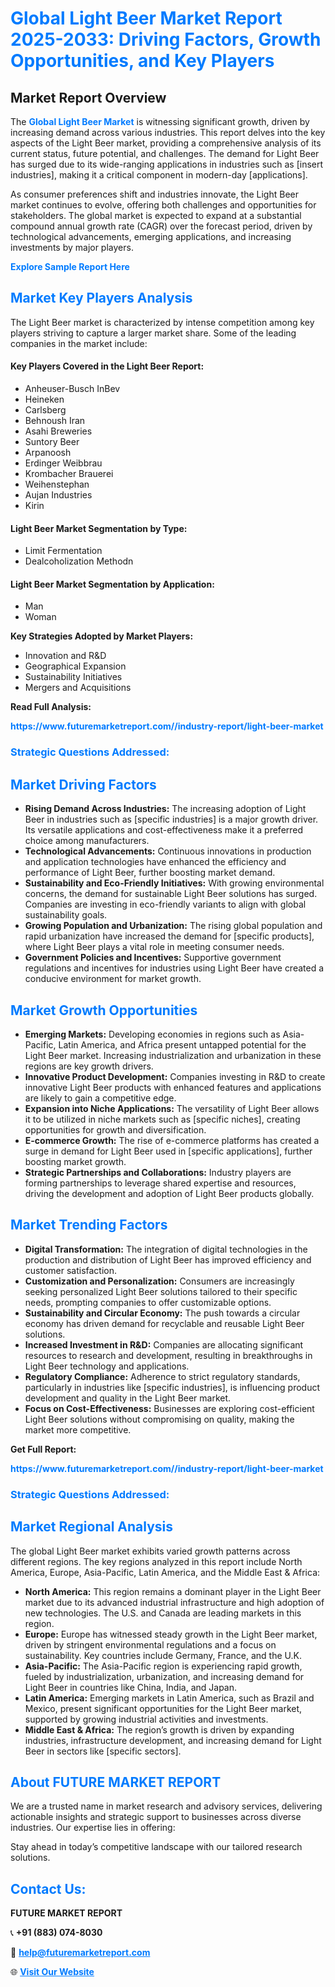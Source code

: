 <h1 style="color: #007BFF;">Global Light Beer Market Report 2025-2033: Driving Factors, Growth Opportunities, and Key Players</h1>

<section id="overview">
<h2>Market Report Overview</h2>
<p>The <a href="https://www.futuremarketreport.com//industry-report/light-beer-market" style="color: #007BFF; text-decoration: none;"><strong>Global Light Beer Market</strong></a> is witnessing significant growth, driven by increasing demand across various industries. This report delves into the key aspects of the Light Beer market, providing a comprehensive analysis of its current status, future potential, and challenges. The demand for Light Beer has surged due to its wide-ranging applications in industries such as [insert industries], making it a critical component in modern-day [applications].</p>
<p>As consumer preferences shift and industries innovate, the Light Beer market continues to evolve, offering both challenges and opportunities for stakeholders. The global market is expected to expand at a substantial compound annual growth rate (CAGR) over the forecast period, driven by technological advancements, emerging applications, and increasing investments by major players.</p>
</section>

<section id="overview">
<p><a href="https://www.futuremarketreport.com//request-sample/reportId=90730" style="color: #007BFF; text-decoration: none;"><strong>Explore Sample Report Here</strong></a></p>
</section>

<section id="key-players">
<h2 style="color: #007BFF;">Market Key Players Analysis</h2>
<p>The Light Beer market is characterized by intense competition among key players striving to capture a larger market share. Some of the leading companies in the market include:</p>
<h4>Key Players Covered in the Light Beer Report:</h4>
<ul><li>Anheuser-Busch InBev</li><li>Heineken</li><li>Carlsberg</li><li>Behnoush Iran</li><li>Asahi Breweries</li><li>Suntory Beer</li><li>Arpanoosh</li><li>Erdinger Weibbrau</li><li>Krombacher Brauerei</li><li>Weihenstephan</li><li>Aujan Industries</li><li>Kirin</li></ul>
<h4>Light Beer Market Segmentation by Type:</h4>
<ul><li>Limit Fermentation</li><li>Dealcoholization Methodn</li></ul>

<h4>Light Beer Market Segmentation by Application:</h4>
<ul><li>Man</li><li>Woman</li></ul>
<p><strong>Key Strategies Adopted by Market Players:</strong></p>
<ul>
<li>Innovation and R&D</li>
<li>Geographical Expansion</li>
<li>Sustainability Initiatives</li>
<li>Mergers and Acquisitions</li>
</ul>
</section>

<section>
<p><strong>Read Full Analysis: </strong></p><a href="https://www.futuremarketreport.com//industry-report/light-beer-market" style="color: #007BFF; text-decoration: none;"><strong>https://www.futuremarketreport.com//industry-report/light-beer-market</strong></a>
<h3 style="color: #007BFF;">Strategic Questions Addressed:</h3>
</section>

<section id="driving-factors">
<h2 style="color: #007BFF;">Market Driving Factors</h2>
<ul>
<li><strong>Rising Demand Across Industries:</strong> The increasing adoption of Light Beer in industries such as [specific industries] is a major growth driver. Its versatile applications and cost-effectiveness make it a preferred choice among manufacturers.</li>
<li><strong>Technological Advancements:</strong> Continuous innovations in production and application technologies have enhanced the efficiency and performance of Light Beer, further boosting market demand.</li>
<li><strong>Sustainability and Eco-Friendly Initiatives:</strong> With growing environmental concerns, the demand for sustainable Light Beer solutions has surged. Companies are investing in eco-friendly variants to align with global sustainability goals.</li>
<li><strong>Growing Population and Urbanization:</strong> The rising global population and rapid urbanization have increased the demand for [specific products], where Light Beer plays a vital role in meeting consumer needs.</li>
<li><strong>Government Policies and Incentives:</strong> Supportive government regulations and incentives for industries using Light Beer have created a conducive environment for market growth.</li>
</ul>
</section>

<section id="growth-opportunities">
<h2 style="color: #007BFF;">Market Growth Opportunities</h2>
<ul>
<li><strong>Emerging Markets:</strong> Developing economies in regions such as Asia-Pacific, Latin America, and Africa present untapped potential for the Light Beer market. Increasing industrialization and urbanization in these regions are key growth drivers.</li>
<li><strong>Innovative Product Development:</strong> Companies investing in R&D to create innovative Light Beer products with enhanced features and applications are likely to gain a competitive edge.</li>
<li><strong>Expansion into Niche Applications:</strong> The versatility of Light Beer allows it to be utilized in niche markets such as [specific niches], creating opportunities for growth and diversification.</li>
<li><strong>E-commerce Growth:</strong> The rise of e-commerce platforms has created a surge in demand for Light Beer used in [specific applications], further boosting market growth.</li>
<li><strong>Strategic Partnerships and Collaborations:</strong> Industry players are forming partnerships to leverage shared expertise and resources, driving the development and adoption of Light Beer products globally.</li>
</ul>
</section>

<section id="trending-factors">
<h2 style="color: #007BFF;">Market Trending Factors</h2>
<ul>
<li><strong>Digital Transformation:</strong> The integration of digital technologies in the production and distribution of Light Beer has improved efficiency and customer satisfaction.</li>
<li><strong>Customization and Personalization:</strong> Consumers are increasingly seeking personalized Light Beer solutions tailored to their specific needs, prompting companies to offer customizable options.</li>
<li><strong>Sustainability and Circular Economy:</strong> The push towards a circular economy has driven demand for recyclable and reusable Light Beer solutions.</li>
<li><strong>Increased Investment in R&D:</strong> Companies are allocating significant resources to research and development, resulting in breakthroughs in Light Beer technology and applications.</li>
<li><strong>Regulatory Compliance:</strong> Adherence to strict regulatory standards, particularly in industries like [specific industries], is influencing product development and quality in the Light Beer market.</li>
<li><strong>Focus on Cost-Effectiveness:</strong> Businesses are exploring cost-efficient Light Beer solutions without compromising on quality, making the market more competitive.</li>
</ul>
</section>

<section>
<p><strong>Get Full Report: </strong></p><a href="https://www.futuremarketreport.com//industry-report/light-beer-market" style="color: #007BFF; text-decoration: none;"><strong>https://www.futuremarketreport.com//industry-report/light-beer-market</strong></a>
<h3 style="color: #007BFF;">Strategic Questions Addressed:</h3>
</section>


<section id="regional-analysis">
<h2 style="color: #007BFF;">Market Regional Analysis</h2>
<p>The global Light Beer market exhibits varied growth patterns across different regions. The key regions analyzed in this report include North America, Europe, Asia-Pacific, Latin America, and the Middle East & Africa:</p>
<ul>
<li><strong>North America:</strong> This region remains a dominant player in the Light Beer market due to its advanced industrial infrastructure and high adoption of new technologies. The U.S. and Canada are leading markets in this region.</li>
<li><strong>Europe:</strong> Europe has witnessed steady growth in the Light Beer market, driven by stringent environmental regulations and a focus on sustainability. Key countries include Germany, France, and the U.K.</li>
<li><strong>Asia-Pacific:</strong> The Asia-Pacific region is experiencing rapid growth, fueled by industrialization, urbanization, and increasing demand for Light Beer in countries like China, India, and Japan.</li>
<li><strong>Latin America:</strong> Emerging markets in Latin America, such as Brazil and Mexico, present significant opportunities for the Light Beer market, supported by growing industrial activities and investments.</li>
<li><strong>Middle East & Africa:</strong> The region’s growth is driven by expanding industries, infrastructure development, and increasing demand for Light Beer in sectors like [specific sectors].</li>
</ul>
</section>

<footer>
<h2 style="color: #007BFF;">About FUTURE MARKET REPORT</h2>
<p>We are a trusted name in market research and advisory services, delivering actionable insights and strategic support to businesses across diverse industries. Our expertise lies in offering:</p>

<p>Stay ahead in today’s competitive landscape with our tailored research solutions.</p>

<h2 style="color: #007BFF;">Contact Us:</h2>
<p><strong>FUTURE MARKET REPORT</strong></p>
<p>📞 <strong>+91 (883) 074-8030</strong></p>
<p>📧 <strong><a href="mailto:help@futuremarketreport.com" style="color: #007BFF;">help@futuremarketreport.com</a></strong></p>
<p>🌐 <strong><a href="https://www.futuremarketreport.com/" style="color: #007BFF;">Visit Our Website</a></strong></p>
</footer>
